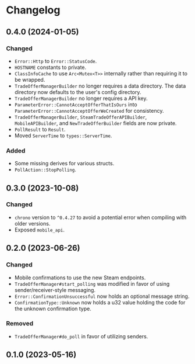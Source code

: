 # Changelog

## 0.4.0 (2024-01-05)

### Changed
- `Error::Http` to `Error::StatusCode`.
- `HOSTNAME` constants to private.
- `ClassInfoCache` to use `Arc<Mutex<T>>` internally rather than requiring it to be wrapped.
- `TradeOfferManagerBuilder` no longer requires a data directory. The data directory now defaults to the user's config directory.
- `TradeOfferManagerBuilder` no longer requires a API key.
- `ParameterError::CannotAcceptOfferThatIsOurs` into `ParameterError::CannotAcceptOfferWeCreated` for consistency.
- `TradeOfferManagerBuilder`, `SteamTradeOfferAPIBuilder`, `MobileAPIBuilder`, and `NewTradeOfferBuilder` fields are now private.
- `PollResult` to `Result`.
- Moved `ServerTime` to `types::ServerTime`.

### Added
- Some missing derives for various structs.
- `PollAction::StopPolling`.

## 0.3.0 (2023-10-08)

### Changed
- `chrono` version to `^0.4.27` to avoid a potential error when compiling with older versions.
- Exposed `mobile_api`.

## 0.2.0 (2023-06-26)

### Changed
- Mobile confirmations to use the new Steam endpoints.
- `TradeOfferManager#start_polling` was modified in favor of using sender/receiver-style messaging.
- `Error::ConfirmationUnsuccessful` now holds an optional message string.
- `ConfirmationType::Unknown` now holds a u32 value holding the code for the unknown confirmation type.

### Removed
- `TradeOfferManager#do_poll` in favor of utilizing senders.

## 0.1.0 (2023-05-16)
